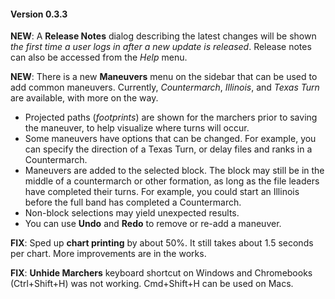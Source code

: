 #### Version 0.3.3

**NEW**: A **Release Notes** dialog describing the latest changes will be shown *the first time a user logs in after a new update is released*.  Release notes can also be accessed from the *Help* menu.

**NEW**: There is a new **Maneuvers** menu on the sidebar that can be used to add common maneuvers.  Currently, *Countermarch*, *Illinois*, and *Texas Turn* are available, with more on the way.

  * Projected paths (*footprints*) are shown for the marchers prior to saving the maneuver, to help visualize where turns will occur.
  * Some maneuvers have options that can be changed.  For example, you can specify the direction of a Texas Turn, or delay files and ranks in a Countermarch.
  * Maneuvers are added to the selected block. The block may still be in the middle of a countermarch or other formation, as long as the file leaders have completed their turns.  For example, you could start an Illinois before the full band has completed a Countermarch.
  * Non-block selections may yield unexpected results.
  * You can use **Undo** and **Redo** to remove or re-add a maneuver.

**FIX**: Sped up **chart printing** by about 50%.  It still takes about 1.5 seconds per chart. More improvements are in the works.

**FIX**: **Unhide Marchers** keyboard shortcut on Windows and Chromebooks (Ctrl+Shift+H) was not working.  Cmd+Shift+H can be used on Macs.
